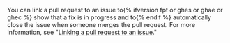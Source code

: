 You can link a pull request to an issue to{% ifversion fpt or ghes or ghae or ghec %} show that a fix is in progress and to{% endif %} automatically close the issue when someone merges the pull request. For more information, see "[Linking a pull request to an issue](/github/managing-your-work-on-github/linking-a-pull-request-to-an-issue)."
